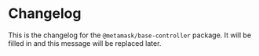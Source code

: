 # Changelog

This is the changelog for the `@metamask/base-controller` package. It will be filled in and this message will be replaced later.
